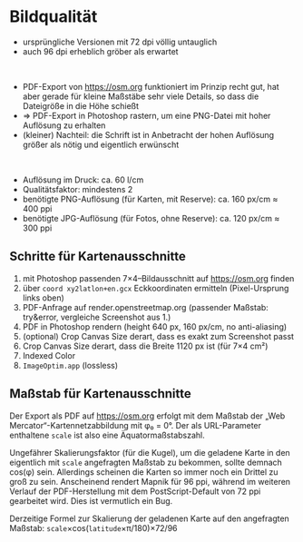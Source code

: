 Bildqualität
============


- ursprüngliche Versionen mit 72 dpi völlig untauglich
- auch 96 dpi erheblich gröber als erwartet

   
- PDF-Export von <https://osm.org> funktioniert im Prinzip recht gut, hat aber gerade für kleine Maßstäbe sehr viele Details, so dass die Dateigröße in die Höhe schießt
- ⇒ PDF-Export in Photoshop rastern, um eine PNG-Datei mit hoher Auflösung zu erhalten
- (kleiner) Nachteil: die Schrift ist in Anbetracht der hohen Auflösung größer als nötig und eigentlich erwünscht

   
- Auflösung im Druck: ca. 60 l/cm
- Qualitätsfaktor: mindestens 2
- benötigte PNG-Auflösung (für Karten, mit Reserve): ca. 160 px/cm ≈ 400 ppi
- benötigte JPG-Auflösung (für Fotos, ohne Reserve): ca. 120 px/cm ≈ 300 ppi



Schritte für Kartenausschnitte
------------------------------

1. mit Photoshop passenden 7×4–Bildausschnitt auf <https://osm.org> finden
2. über `coord xy2latlon+en.gcx` Eckkoordinaten ermitteln
   (Pixel-Ursprung links oben)
3. PDF-Anfrage auf render.openstreetmap.org
   (passender Maßstab: try&error, vergleiche Screenshot aus 1.)
4. PDF in Photoshop rendern (height 640 px, 160 px/cm, no anti-aliasing)
5. (optional) Crop Canvas Size derart, dass es exakt zum Screenshot passt
6. Crop Canvas Size derart, dass die Breite 1120 px ist (für 7×4 cm²)
7. Indexed Color
8. `ImageOptim.app` (lossless)



Maßstab für Kartenausschnitte
-----------------------------

Der Export als PDF auf <https://osm.org> erfolgt mit dem Maßstab der
„Web Mercator“-Kartennetzabbildung mit φ₀ = 0°. Der als URL-Parameter
enthaltene `scale` ist also eine Äquatormaßstabszahl.

Ungefährer Skalierungsfaktor (für die Kugel), um die geladene Karte
in den eigentlich mit `scale` angefragten Maßstab zu bekommen, sollte
demnach cos(φ) sein. Allerdings scheinen die Karten so immer noch ein
Drittel zu groß zu sein. Anscheinend rendert Mapnik für 96 ppi, während
im weiteren Verlauf der PDF-Herstellung mit dem PostScript-Default von
72 ppi gearbeitet wird. Dies ist vermutlich ein Bug.

Derzeitige Formel zur Skalierung der geladenen Karte auf den angefragten Maßstab:
`scale`×cos(`latitude`×π/180)×72/96
